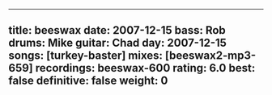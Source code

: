 
---
title: beeswax
date: 2007-12-15
bass:	Rob
drums:	Mike
guitar:	Chad
day: 2007-12-15
songs: [turkey-baster]
mixes: [beeswax2-mp3-659]
recordings: beeswax-600
rating: 6.0
best: false
definitive: false
weight: 0
---

